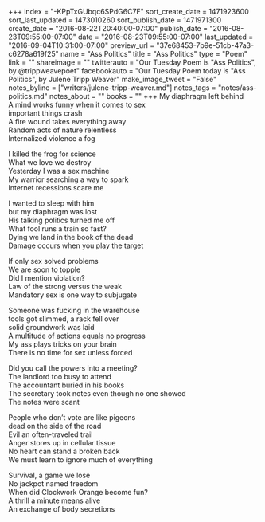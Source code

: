 +++
index = "-KPpTxGUbqc6SPdG6C7F"
sort_create_date = 1471923600
sort_last_updated = 1473010260
sort_publish_date = 1471971300
create_date = "2016-08-22T20:40:00-07:00"
publish_date = "2016-08-23T09:55:00-07:00"
date = "2016-08-23T09:55:00-07:00"
last_updated = "2016-09-04T10:31:00-07:00"
preview_url = "37e68453-7b9e-51cb-47a3-c6278a619f25"
name = "Ass Politics"
title = "Ass Politics"
type = "Poem"
link = ""
shareimage = ""
twitterauto = "Our Tuesday Poem is \"Ass Politics\", by @trippweavepoet"
facebookauto = "Our Tuesday Poem today is \"Ass Politics\", by Julene Tripp Weaver"
make_image_tweet = "False"
notes_byline = ["writers/julene-tripp-weaver.md"]
notes_tags = "notes/ass-politics.md"
notes_about = ""
books = ""
+++
My diaphragm left behind<br>
A mind works funny when it comes to sex<br>
important things crash<br>
A fire wound takes everything away<br>
Random acts of nature relentless<br>
Internalized violence a fog

I killed the frog for science<br>
What we love we destroy<br>
Yesterday I was a sex machine<br>
My warrior searching a way to spark<br>
Internet recessions scare me

I wanted to sleep with him<br>
but my diaphragm was lost<br>
His talking politics turned me off<br>
What fool runs a train so fast?<br>
Dying we land in the book of the dead<br>
Damage occurs when you play the target

If only sex solved problems<br>
We are soon to topple<br>
Did I mention violation?<br>
Law of the strong versus the weak<br>
Mandatory sex is one way to subjugate

Someone was fucking in the warehouse<br>
tools got slimmed, a rack fell over<br>
solid groundwork was laid<br>
A multitude of actions equals no progress<br>
My ass plays tricks on your brain<br>
There is no time for sex unless forced

Did you call the powers into a meeting?<br>
The landlord too busy to attend<br>
The accountant buried in his books<br>
The secretary took notes even though no one showed<br>
The notes were scant

People who don’t vote are like pigeons<br>
dead on the side of the road<br>
Evil an often-traveled trail<br>
Anger stores up in cellular tissue<br>
No heart can stand a broken back<br>
We must learn to ignore much of everything

Survival, a game we lose<br>
No jackpot named freedom<br>
When did Clockwork Orange become fun?<br>
A thrill a minute means alive<br>
An exchange of body secretions
